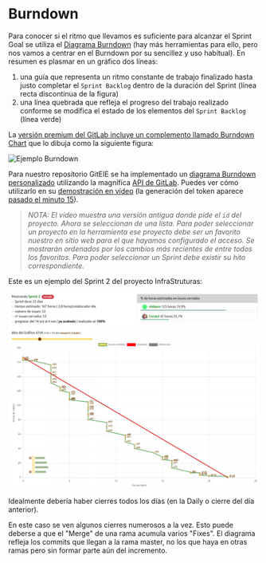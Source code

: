 # Burndown

Para conocer si el ritmo que llevamos es suficiente para alcanzar el Sprint Goal se utiliza el [Diagrama Burndown](https://es.wikipedia.org/wiki/Burn_down_chart) (hay más herramientas para ello, pero nos vamos a centrar en el Burndown por su sencillez y uso habitual). En resumen es plasmar en un gráfico dos líneas:
1. una guía que representa un ritmo constante de trabajo finalizado hasta justo completar el `Sprint Backlog` dentro de la duración del Sprint (línea recta discontinua de la figura)
2. una línea quebrada que refleja el progreso del trabajo realizado conforme se modifica el estado de los elementos del `Sprint Backlog` (línea verde)

La [versión premium del GitLab incluye un complemento llamado Burndown Chart](https://docs.gitlab.com/ee/user/project/milestones/burndown_and_burnup_charts.html) que lo dibuja como la siguiente figura: 

![Ejemplo Burndown](https://docs.gitlab.com/ee/user/project/milestones/img/burndown_chart_legacy_v13_6.png)

Para nuestro repositorio GitEIE se ha implementado un [diagrama Burndown personalizado](https://burndown-dim.netlify.app/) utilizando la magnífica [API de GitLab](https://docs.gitlab.com/ee/api/issues.html). Puedes ver cómo utilizarlo en su [demostración en vídeo](https://youtu.be/_krAgjeZrI4) (la generación del token aparece [pasado el minuto 15](https://youtu.be/_krAgjeZrI4?t=943)).

> _NOTA: El vídeo muestra una versión antigua donde pide el `id` del proyecto. Ahora se seleccionan de una lista. Para poder seleccionar un proyecto en la herramienta ese proyecto debe ser un favorito nuestro en sitio web para el que hayamos configurado el acceso. Se mostrarán ordenados por los cambios más recientes de entre todos los favoritos. Para poder seleccionar un Sprint debe existir su hito correspondiente._

Este es un ejemplo del Sprint 2 del proyecto InfraStruturas:

![Ejemplo Burndown Combat Agile Tools](/imgs/burndown-combat-agile.webp)

Idealmente debería haber cierres todos los días (en la Daily o cierre del día anterior).

En este caso se ven algunos cierres numerosos a la vez. Esto puede deberse a que el "Merge" de una rama acumula varios "Fixes". El diagrama refleja los commits que llegan a la rama master, no los que haya en otras ramas pero sin formar parte aún del incremento.
